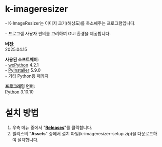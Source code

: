 # k-imageresizer
<p>- K-ImageResizer는 이미지 크기(해상도)를 축소해주는 프로그램입니다.
<p>- 프로그램 사용자 편의를 고려하여 GUI 환경을 제공합니다.

<p><strong>버전</strong>: 
<br>2025.04.15
<p><strong>사용된 소프트웨어</strong>: 
<br>- <a href="https://wxpython.org/">wxPython</a> 4.2.1
<br>- <a href="https://pyinstaller.org/">PyInstaller</a> 5.9.0  
<br>- 기타 Python용 패키지
<p><strong>프로그래밍 언어</strong>:
<br><a href="https://www.python.org/">Python</a> 3.10.10

# 설치 방법
<ol>
  <li>우측 메뉴 중에서 "<strong><a href="https://github.com/doriok-lab/k-imagerezer/releases">Releases</a></strong>"를 클릭합니다.</li>
  <li>릴리스의 "<strong>Assets</strong>" 중에서 설치 파일(k-imageresizer-setup.zip)을 다운로드하여 설치합니다.</li>
</ol>
